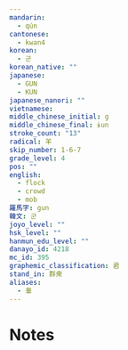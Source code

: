 ```yaml
---
mandarin:
  - qún
cantonese:
  - kwan4
korean:
  - 군
korean_native: ""
japanese:
  - GUN
  - KUN
japanese_nanori: ""
vietnamese:
middle_chinese_initial: g
middle_chinese_final: ɨun
stroke_count: "13"
radical: 羊
skip_number: 1-6-7
grade_level: 4
pos: ""
english:
  - flock
  - crowd
  - mob
羅馬字: gun
韓文: 군
joyo_level: ""
hsk_level: ""
hanmun_edu_level: ""
danayo_id: 4218
mc_id: 395
graphemic_classification: 君
stand_in: 群衆
aliases:
  - 羣
---
```


# Notes
